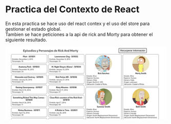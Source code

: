 # Practica del Contexto de React

En esta practica se hace uso del react contex y el uso del store para gestionar el estado global.  
Tambien se hace peticiones a la api de rick and Morty para obtener el siguiente resultado.

![Vista](./Captura%20de%20pantalla%20de%202022-05-17%2014-06-34.png)
